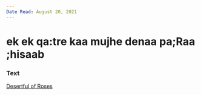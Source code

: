 ```yaml
---
Date Read: August 20, 2021
---
```


# ek ek qa:tre kaa mujhe denaa pa;Raa ;hisaab

### Text
[Desertful of Roses](http://www.columbia.edu/itc/mealac/pritchett/00ghalib/016/index_016.html)

